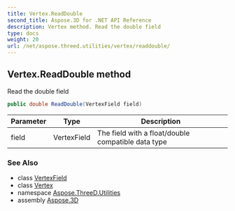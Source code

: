 ```yaml
---
title: Vertex.ReadDouble
second_title: Aspose.3D for .NET API Reference
description: Vertex method. Read the double field
type: docs
weight: 20
url: /net/aspose.threed.utilities/vertex/readdouble/
---
```

## Vertex.ReadDouble method

Read the double field

```csharp
public double ReadDouble(VertexField field)
```

| Parameter | Type | Description |
| --- | --- | --- |
| field | VertexField | The field with a float/double compatible data type |

### See Also

* class [VertexField](../../vertexfield/)
* class [Vertex](../)
* namespace [Aspose.ThreeD.Utilities](../../../aspose.threed.utilities/)
* assembly [Aspose.3D](../../../)


